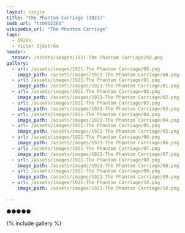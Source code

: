 ```yaml
---
layout: single
title: "The Phantom Carriage (1921)"
imdb_url: "tt0012364"
wikipedia_url: "The Phantom Carriage"
tags:
  - 1920s 
  - Victor Sjöström
header:
  teaser: /assets/images/1921-The Phantom Carriage/08.png
gallery:
  - url: /assets/images/1921-The Phantom Carriage/00.png
    image_path: /assets/images/1921-The Phantom Carriage/00.png  
  - url: /assets/images/1921-The Phantom Carriage/01.png
    image_path: /assets/images/1921-The Phantom Carriage/01.png
  - url: /assets/images/1921-The Phantom Carriage/02.png
    image_path: /assets/images/1921-The Phantom Carriage/02.png
  - url: /assets/images/1921-The Phantom Carriage/03.png
    image_path: /assets/images/1921-The Phantom Carriage/03.png
  - url: /assets/images/1921-The Phantom Carriage/04.png
    image_path: /assets/images/1921-The Phantom Carriage/04.png
  - url: /assets/images/1921-The Phantom Carriage/05.png
    image_path: /assets/images/1921-The Phantom Carriage/05.png
  - url: /assets/images/1921-The Phantom Carriage/06.png
    image_path: /assets/images/1921-The Phantom Carriage/06.png
  - url: /assets/images/1921-The Phantom Carriage/07.png
    image_path: /assets/images/1921-The Phantom Carriage/07.png
  - url: /assets/images/1921-The Phantom Carriage/08.png
    image_path: /assets/images/1921-The Phantom Carriage/08.png
  - url: /assets/images/1921-The Phantom Carriage/09.png
    image_path: /assets/images/1921-The Phantom Carriage/09.png
  - url: /assets/images/1921-The Phantom Carriage/10.png
    image_path: /assets/images/1921-The Phantom Carriage/10.png
 
---
```

●●●●●

{% include gallery %}
